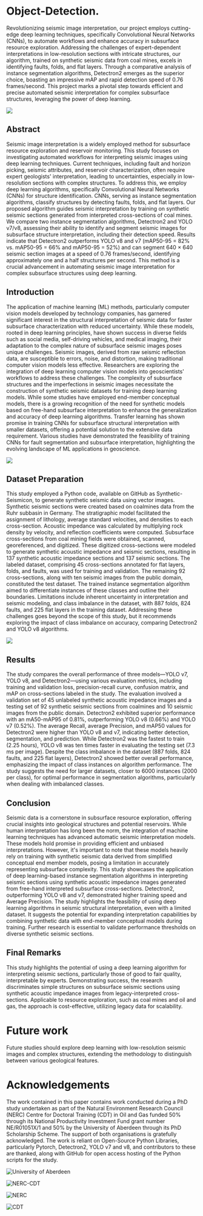 # Object-Detection.

Revolutionizing seismic image interpretation, our project employs cutting-edge deep learning techniques, specifically Convolutional Neural Networks (CNNs), to automate workflows and enhance accuracy in subsurface resource exploration. Addressing the challenges of expert-dependent interpretations in low-resolution sections with intricate structures, our algorithm, trained on synthetic seismic data from coal mines, excels in identifying faults, folds, and flat layers. Through a comparative analysis of instance segmentation algorithms, Detectron2 emerges as the superior choice, boasting an impressive mAP and rapid detection speed of 0.76 frames/second. This project marks a pivotal step towards efficient and precise automated seismic interpretation for complex subsurface structures, leveraging the power of deep learning.

![](https://i.imgur.com/oX9Q5PY.jpg)

## Abstract
Seismic image interpretation is a widely employed method for subsurface resource exploration and reservoir monitoring. This study focuses on investigating automated workflows for interpreting seismic images using deep learning techniques. Current techniques, including fault and horizon picking, seismic attributes, and reservoir characterization, often require expert geologists' interpretation, leading to uncertainties, especially in low-resolution sections with complex structures. To address this, we employ deep learning algorithms, specifically Convolutional Neural Networks (CNNs) for structure identification. CNNs, serving as instance segmentation algorithms, classify structures by detecting faults, folds, and flat layers. Our proposed algorithm guides seismic interpretation by training on synthetic seismic sections generated from interpreted cross-sections of coal mines. We compare two instance segmentation algorithms, Detectron2 and YOLO v7/v8, assessing their ability to identify and segment seismic images for subsurface structure interpretation, including their detection speed. Results indicate that Detectron2 outperforms YOLO v8 and v7 (mAP50-95 = 82% vs. mAP50-95 = 66% and mAP50-95 = 52%) and can segment 640 × 640 seismic section images at a speed of 0.76 frames/second, identifying approximately one and a half structures per second. This method is a crucial advancement in automating seismic image interpretation for complex subsurface structures using deep learning.

## Introduction
The application of machine learning (ML) methods, particularly computer vision models developed by technology companies, has garnered significant interest in the structural interpretation of seismic data for faster subsurface characterization with reduced uncertainty. While these models, rooted in deep learning principles, have shown success in diverse fields such as social media, self-driving vehicles, and medical imaging, their adaptation to the complex nature of subsurface seismic images poses unique challenges. Seismic images, derived from raw seismic reflection data, are susceptible to errors, noise, and distortion, making traditional computer vision models less effective. Researchers are exploring the integration of deep learning computer vision models into geoscientists' workflows to address these challenges. The complexity of subsurface structures and the imperfections in seismic images necessitate the construction of synthetic seismic datasets for training deep learning models. While some studies have employed end-member conceptual models, there is a growing recognition of the need for synthetic models based on free-hand subsurface interpretation to enhance the generalization and accuracy of deep learning algorithms. Transfer learning has shown promise in training CNNs for subsurface structural interpretation with smaller datasets, offering a potential solution to the extensive data requirement. Various studies have demonstrated the feasibility of training CNNs for fault segmentation and subsurface interpretation, highlighting the evolving landscape of ML applications in geoscience.

![](https://i.imgur.com/y89SmU4.jpg)

## Dataset Preparation  
This study employed a Python code, available on GitHub as Synthetic-Seismicon, to generate synthetic seismic data using vector images. Synthetic seismic sections were created based on coalmines data from the Ruhr subbasin in Germany. The stratigraphic model facilitated the assignment of lithology, average standard velocities, and densities to each cross-section. Acoustic impedance was calculated by multiplying rock density by velocity, and reflection coefficients were computed. Subsurface cross-sections from coal mining fields were obtained, scanned, georeferenced, and digitized. These digitized cross-sections were modeled to generate synthetic acoustic impedance and seismic sections, resulting in 137 synthetic acoustic impedance sections and 137 seismic sections. The labeled dataset, comprising 45 cross-sections annotated for flat layers, folds, and faults, was used for training and validation. The remaining 92 cross-sections, along with ten seismic images from the public domain, constituted the test dataset. The trained instance segmentation algorithm aimed to differentiate instances of these classes and outline their boundaries. Limitations include inherent uncertainty in interpretation and seismic modeling, and class imbalance in the dataset, with 887 folds, 824 faults, and 225 flat layers in the training dataset. Addressing these challenges goes beyond the scope of this study, but it recommends exploring the impact of class imbalance on accuracy, comparing Detectron2 and YOLO v8 algorithms.

![](https://i.imgur.com/EVIr5NW.jpg)

## Results
The study compares the overall performance of three models—YOLO v7, YOLO v8, and Detectron2—using various evaluation metrics, including training and validation loss, precision-recall curve, confusion matrix, and mAP on cross-sections labeled in the study. The evaluation involved a validation set of 45 unlabeled synthetic acoustic impedance images and a testing set of 92 synthetic seismic sections from coalmines and 10 seismic images from the public domain. Detectron2 exhibited superior performance with an mA50-mAP95 of 0.81%, outperforming YOLO v8 (0.66%) and YOLO v7 (0.52%). The average Recall, average Precision, and mAP50 values for Detectron2 were higher than YOLO v8 and v7, indicating better detection, segmentation, and prediction. While Detectron2 was the fastest to train (2.25 hours), YOLO v8 was ten times faster in evaluating the testing set (7.3 ms per image). Despite the class imbalance in the dataset (887 folds, 824 faults, and 225 flat layers), Detectron2 showed better overall performance, emphasizing the impact of class instances on algorithm performance. The study suggests the need for larger datasets, closer to 6000 instances (2000 per class), for optimal performance in segmentation algorithms, particularly when dealing with imbalanced classes.

## Conclusion
Seismic data is a cornerstone in subsurface resource exploration, offering crucial insights into geological structures and potential reservoirs. While human interpretation has long been the norm, the integration of machine learning techniques has advanced automatic seismic interpretation models. These models hold promise in providing efficient and unbiased interpretations. However, it's important to note that these models heavily rely on training with synthetic seismic data derived from simplified conceptual end member models, posing a limitation in accurately representing subsurface complexity. This study showcases the application of deep learning-based instance segmentation algorithms in interpreting seismic sections using synthetic acoustic impedance images generated from free-hand interpreted subsurface cross-sections. Detectron2, outperforming YOLO v8 and v7, demonstrated higher training speed and Average Precision. The study highlights the feasibility of using deep learning algorithms in seismic structural interpretation, even with a limited dataset. It suggests the potential for expanding interpretation capabilities by combining synthetic data with end-member conceptual models during training. Further research is essential to validate performance thresholds on diverse synthetic seismic sections.

## Final Remarks
This study highlights the potential of using a deep learning algorithm for interpreting seismic sections, particularly those of good to fair quality, interpretable by experts. Demonstrating success, the research discriminates simple structures on subsurface seismic sections using synthetic acoustic impedance images from legacy-interpreted cross-sections. Applicable to resource exploration, such as coal mines and oil and gas, the approach is cost-effective, utilizing legacy data for scalability. 

Future work
===========
Future studies should explore deep learning with low-resolution seismic images and complex structures, extending the methodology to distinguish between various geological features.

Acknowledgements 
=================
The work contained in this paper contains work conducted during a PhD study undertaken as part of the Natural Environment Research Council (NERC) Centre for Doctoral Training (CDT) in Oil and Gas funded 50% through its National Productivity Investment Fund grant number NE/R01051X/1 and 50% by the University of Aberdeen through its PhD Scholarship Scheme. The support of both organisations is gratefully acknowledged. The work is reliant on Open-Source Python Libraries, particularly Pytorch, Detectron2, YOLO v7 and v8, and contributors to these are thanked, along with GitHub for open access hosting of the Python scripts for the study.

![University of Aberdeen](https://i.imgur.com/PILyj4m.jpg)

![NERC-CDT](https://nerc-cdt-oil-and-gas.ac.uk/wp-content/uploads/news/2015-news-NERC-funding.jpg)

![NERC](https://auracdt.hull.ac.uk/wp-content/uploads/2019/11/UKRI_NER_Council-Logo_Horiz-RGB.png)

![CDT](https://i.imgur.com/QDOhcN3.png)
